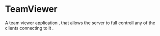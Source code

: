 # TeamViewer
A team viewer application , that allows the server to full controll any of the clients connecting to it .
